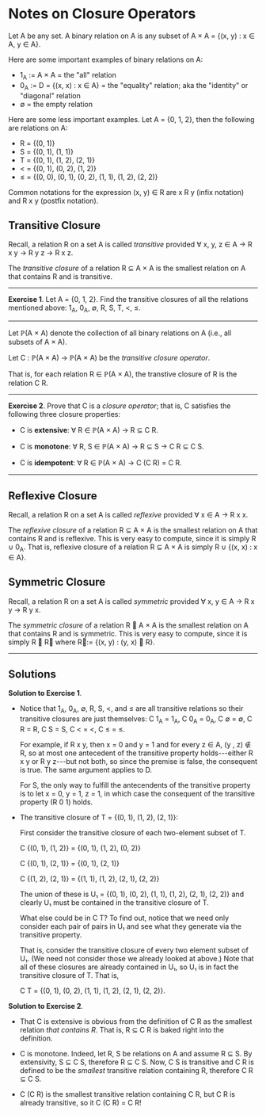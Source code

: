 # Notes on Closure Operators 

Let A be any set.  A binary relation on A is any subset of A × A = \{(x, y) : x ∈ A, y ∈ A\}.

Here are some important examples of binary relations on A:

+  1<sub>A</sub> := A × A = the "all" relation
+  0<sub>A</sub> := D = \{(x, x) : x ∈ A\} = the "equality" relation; aka the "identity" or "diagonal" relation
+  ∅ = the empty relation

Here are some less important examples. Let A = \{0, 1, 2\}, then the following are relations on A:

+  R = \{(0, 1)\}
+  S = \{(0, 1), (1, 1)\}
+  T = \{(0, 1), (1, 2), (2, 1)\}
+  < = \{(0, 1), (0, 2), (1, 2)\}
+  ≤ = \{(0, 0), (0, 1), (0, 2), (1, 1), (1, 2), (2, 2)\}

Common notations for the expression (x, y) ∈ R are x R y (infix notation) and R x y (postfix notation).


## Transitive Closure

Recall, a relation R on a set A is called *transitive* provided ∀ x, y, z ∈ A → R x y → R y z → R x z.

The *transitive closure* of a relation R ⊆ A × A is the smallest relation on A that contains R and is transitive.

----------

**Exercise 1**.  Let A = \{0, 1, 2\}.  Find the transitive closures of all the relations mentioned above: 1<sub>A</sub>, 0<sub>A</sub>, ∅, R, S, T, <, ≤.

------------

Let ℙ(A × A) denote the collection of all binary relations on A (i.e., all subsets of A × A).

Let C : ℙ(A × A) → ℙ(A × A) be the *transitive closure operator*.

That is, for each relation R ∈ ℙ(A × A), the transtive closure of R is the relation C R.

-------------

**Exercise 2**.  Prove that C is a *closure operator*; that is, C satisfies the following three closure properties:

+ C is **extensive**: ∀ R ∈ ℙ(A × A) → R ⊆ C R.

+ C is **monotone**: ∀ R, S ∈ ℙ(A × A) → R ⊆ S → C R ⊆ C S.

+ C is **idempotent**: ∀ R ∈ ℙ(A × A) → C (C R) = C R.


-------------------------


## Reflexive Closure

Recall, a relation R on a set A is called *reflexive* provided ∀ x ∈ A → R x x.

The *reflexive closure* of a relation R ⊆ A × A is the smallest relation on A that contains R and is reflexive.  This is very easy to compute, since it is simply R ∪ 0<sub>A</sub>.  That is, reflexive closure of a relation R ⊆ A × A is simply R ∪ \{(x, x) : x ∈ A\}.


## Symmetric Closure

Recall, a relation R on a set A is called *symmetric* provided ∀ x, y ∈ A → R x y → R y x.

The *symmetric closure* of a relation R ⊆ A × A is the smallest relation on A that contains R and is symmetric.  This is very easy to compute, since it is simply R ∪ R⃖ where R⃖:= \{(x, y) : (y, x) ∈ R\}. 






-------------------

## Solutions

**Solution to Exercise 1**. 

+  Notice that 1<sub>A</sub>, 0<sub>A</sub>, ∅, R, S, <, and ≤ are all transitive relations so their transitive closures are just themselves: C 1<sub>A</sub> = 1<sub>A</sub>, C 0<sub>A</sub> = 0<sub>A</sub>, C ∅ = ∅, C R = R, C S = S, C < = <, C ≤ = ≤.

   For example, if R x y, then x = 0 and y = 1 and for every z ∈ A, (y , z) ∉ R, so at most one antecedent of the transitive property holds---either R x y or R y z---but not both, so since the premise is false, the consequent is true.  The same argument applies to D.
   
   For S, the only way to fulfill the antecendents of the transitive property is to let x = 0, y = 1, z = 1, in which case the consequent of the transitive property (R 0 1) holds.

+  The transitive closure of T = \{(0, 1), (1, 2), (2, 1)\}:

   First consider the transitive closure of each two-element subset of T.
   
   C \{(0, 1), (1, 2)\} = \{(0, 1), (1, 2), (0, 2)\}

   C \{(0, 1), (2, 1)\} = \{(0, 1), (2, 1)\}

   C \{(1, 2), (2, 1)\} = \{(1, 1), (1, 2), (2, 1), (2, 2)\}
   
   The union of these is U₁ = \{(0, 1), (0, 2), (1, 1), (1, 2), (2, 1), (2, 2)\} and clearly U₁ must be contained in the transitive closure of T.
   
   What else could be in C T?  To find out, notice that we need only consider each pair of pairs in U₁ and see what they generate via the transitive property. 
   
   That is, consider the transitive closure of every two element subset of U₁. (We need not consider those we already looked at above.) Note that all of these closures are already contained in U₁, so U₁ is in fact the transitive closure of T. That is,

   C T = \{(0, 1), (0, 2), (1, 1), (1, 2), (2, 1), (2, 2)\}.


**Solution to Exercise 2**.

+  That C is extensive is obvious from the definition of C R as the smallest relation *that contains R*.  That is, R ⊆ C R is baked right into the definition.

+  C is monotone.  Indeed, let R, S be relations on A and assume R ⊆ S.  By extensivity, S ⊆ C S, therefore R ⊆ C S.  Now, C S is transitive and C R is defined to be the *smallest* transitive relation containing R, therefore C R ⊆ C S. 

+  C (C R) is the smallest transitive relation containing C R, but C R is already transitive, so it C (C R) = C R!


